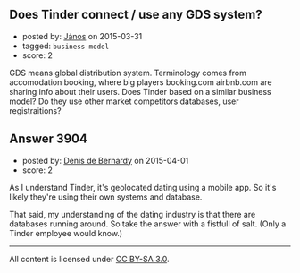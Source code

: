 ## Does Tinder connect / use any GDS system?

- posted by: [János](https://stackexchange.com/users/85903/j-nos) on 2015-03-31
- tagged: `business-model`
- score: 2

GDS means global distribution system. Terminology comes from accomodation booking, where big players booking.com airbnb.com are sharing info about their users. Does Tinder based on a similar business model? Do they use other market competitors databases, user registraitions?


## Answer 3904

- posted by: [Denis de Bernardy](https://stackexchange.com/users/182468/denis-de-bernardy) on 2015-04-01
- score: 2

As I understand Tinder, it's geolocated dating using a mobile app. So it's likely they're using their own systems and database.

That said, my understanding of the dating industry is that there are databases running around. So take the answer with a fistfull of salt. (Only a Tinder employee would know.)



---

All content is licensed under [CC BY-SA 3.0](https://creativecommons.org/licenses/by-sa/3.0/).
